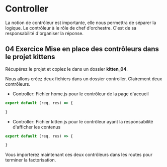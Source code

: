 # Controller

La notion de contrôleur est importante, elle nous permettra de séparer la logique. Le contrôleur à le rôle de chef d'orchestre. C'est de sa responsabilité d'organiser la réponse.

## 04 Exercice Mise en place des contrôleurs dans le projet kittens

Récupérez le projet et copiez le dans un dossier **kitten_04**.

Nous allons créez deux fichiers dans un dossier controller. Clairement deux contrôleurs.

- Controller: Fichier home.js pour le contrôleur de la page d'accueil

```js
export default (req, res) => {

}
```

- Controller: Fichier kitten.js pour le contrôleur ayant la responsabilité d'afficher les contenus 

```js
export default (req, res) => {

}
```

Vous importerez maintenant ces deux contrôleurs dans les routes pour terminer la factorisation. 